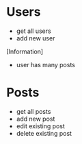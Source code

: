 # Users
* get all users
* add new user

[Information]
* user has many posts

# Posts
* get all posts
* add new post
* edit existing post
* delete existing post
